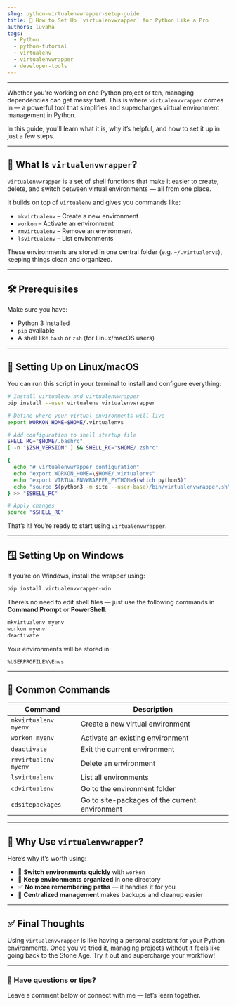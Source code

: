 ```yaml
---
slug: python-virtualenvwrapper-setup-guide
title: 🐍 How to Set Up `virtualenvwrapper` for Python Like a Pro
authors: luvaha
tags:
  - Python
  - python-tutorial
  - virtualenv
  - virtualenvwrapper
  - developer-tools
---
```

---

Whether you're working on one Python project or ten, managing dependencies can get messy fast. This is where `virtualenvwrapper` comes in — a powerful tool that simplifies and supercharges virtual environment management in Python.

In this guide, you'll learn what it is, why it’s helpful, and how to set it up in just a few steps.

---

## 🚀 What Is `virtualenvwrapper`?

`virtualenvwrapper` is a set of shell functions that make it easier to create, delete, and switch between virtual environments — all from one place.

It builds on top of `virtualenv` and gives you commands like:

- `mkvirtualenv` – Create a new environment
- `workon` – Activate an environment
- `rmvirtualenv` – Remove an environment
- `lsvirtualenv` – List environments

These environments are stored in one central folder (e.g. `~/.virtualenvs`), keeping things clean and organized.

---

## 🛠️ Prerequisites

Make sure you have:
- Python 3 installed
- `pip` available
- A shell like `bash` or `zsh` (for Linux/macOS users)

---

## 🐧 Setting Up on Linux/macOS

You can run this script in your terminal to install and configure everything:

```bash
# Install virtualenv and virtualenvwrapper
pip install --user virtualenv virtualenvwrapper

# Define where your virtual environments will live
export WORKON_HOME=$HOME/.virtualenvs

# Add configuration to shell startup file
SHELL_RC="$HOME/.bashrc"
[ -n "$ZSH_VERSION" ] && SHELL_RC="$HOME/.zshrc"

{
  echo "# virtualenvwrapper configuration"
  echo "export WORKON_HOME=\$HOME/.virtualenvs"
  echo "export VIRTUALENVWRAPPER_PYTHON=$(which python3)"
  echo "source $(python3 -m site --user-base)/bin/virtualenvwrapper.sh"
} >> "$SHELL_RC"

# Apply changes
source "$SHELL_RC"
```

That’s it! You’re ready to start using `virtualenvwrapper`.

---

## 🪟 Setting Up on Windows

If you’re on Windows, install the wrapper using:

```bash
pip install virtualenvwrapper-win
```

There’s no need to edit shell files — just use the following commands in **Command Prompt** or **PowerShell**:

```bash
mkvirtualenv myenv
workon myenv
deactivate
```

Your environments will be stored in:

```
%USERPROFILE%\Envs
```

---

## 🧪 Common Commands

|Command|Description|
|---|---|
|`mkvirtualenv myenv`|Create a new virtual environment|
|`workon myenv`|Activate an existing environment|
|`deactivate`|Exit the current environment|
|`rmvirtualenv myenv`|Delete an environment|
|`lsvirtualenv`|List all environments|
|`cdvirtualenv`|Go to the environment folder|
|`cdsitepackages`|Go to site-packages of the current environment|

---

## 🧠 Why Use `virtualenvwrapper`?

Here’s why it’s worth using:

- 🔄 **Switch environments quickly** with `workon`
- 🧹 **Keep environments organized** in one directory
- ✅ **No more remembering paths** — it handles it for you
- 📁 **Centralized management** makes backups and cleanup easier

---

## ✅ Final Thoughts

Using `virtualenvwrapper` is like having a personal assistant for your Python environments. Once you've tried it, managing projects without it feels like going back to the Stone Age. Try it out and supercharge your workflow!

---

### 💬 Have questions or tips?

Leave a comment below or connect with me — let’s learn together.

